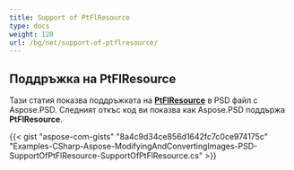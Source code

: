 ```yaml
---
title: Support of PtFlResource
type: docs
weight: 120
url: /bg/net/support-of-ptflresource/
---
```


## **Поддръжка на PtFlResource**
Тази статия показва поддръжката на [**PtFlResource**](https://reference.aspose.com/psd/net/aspose.psd.fileformats.psd.layers.layerresources/ptflresource) в PSD файл с Aspose.PSD. Следният откъс код ви показва как Aspose.PSD поддържа **PtFlResource**.

{{< gist "aspose-com-gists" "8a4c9d34ce856d1642fc7c0ce974175c" "Examples-CSharp-Aspose-ModifyingAndConvertingImages-PSD-SupportOfPtFlResource-SupportOfPtFlResource.cs" >}}
